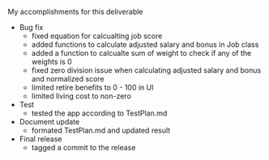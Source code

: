 My accomplishments for this deliverable
- Bug fix
    - fixed equation for calcualting job score
    - added functions to calculate adjusted salary and bonus in Job class
    - added a function to calcualte sum of weight to check if any of the weights is 0
    - fixed zero division issue when calculating adjusted salary and bonus and normalized score
    - limited retire benefits to 0 - 100 in UI
    - limited living cost to non-zero
- Test
    - tested the app according to TestPlan.md
- Document update
    - formated TestPlan.md and updated result
- Final release
    - tagged a commit to the release
